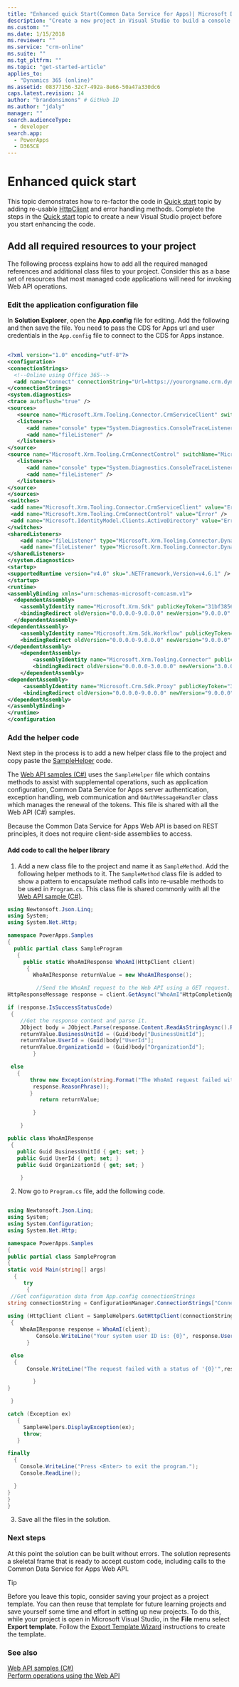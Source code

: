 ```yaml
---
title: "Enhanced quick Start(Common Data Service for Apps)| Microsoft Docs"
description: "Create a new project in Visual Studio to build a console application that uses Common Data Service for Apps Web API"
ms.custom: ""
ms.date: 1/15/2018
ms.reviewer: ""
ms.service: "crm-online"
ms.suite: ""
ms.tgt_pltfrm: ""
ms.topic: "get-started-article"
applies_to: 
  - "Dynamics 365 (online)"
ms.assetid: 08377156-32c7-492a-8e66-50a47a330dc6
caps.latest.revision: 14
author: "brandonsimons" # GitHub ID
ms.author: "jdaly"
manager: ""
search.audienceType: 
  - developer
search.app: 
  - PowerApps
  - D365CE
---
```

# Enhanced quick start

This topic demonstrates how to re-factor the code in [Quick start](quick-start-console-app-csharp.md) topic by adding re-usable [HttpClient](https://docs.microsoft.com/en-us/dotnet/api/system.net.http.httpclient) and error handling methods. Complete the steps in the [Quick start](quick-start-console-app-csharp.md) topic to create a new Visual Studio project before you start enhancing the code.

<a name="bkmk_addAllRequiredResources"></a>

## Add all required resources to your project

The following process explains how to add all the required managed references and additional class files to your project. Consider this as a base set of resources that most managed code applications will need for invoking Web API operations.  
  
### Edit the application configuration file

In **Solution Explorer**, open the **App.config** file for editing. Add the following and then save the file.  You need to pass the CDS for Apps url and user credentials in the `App.config` file to connect to the CDS for Apps instance.

```xml  
  
<?xml version="1.0" encoding="utf-8"?>
<configuration>
<connectionStrings>
  <!--Online using Office 365-->
  <add name="Connect" connectionString="Url=https://yourorgname.crm.dynamics.com;Username=yourname@yourorg.onmicrosoft.com;Password=pasword;authtype=Office365; RequireNewInstance=True"/>
</connectionStrings>
<system.diagnostics>
<trace autoflush="true" />
<sources>
   <source name="Microsoft.Xrm.Tooling.Connector.CrmServiceClient" switchName="Microsoft.Xrm.Tooling.Connector.CrmServiceClient" switchType="System.Diagnostics.SourceSwitch">
   <listeners>
      <add name="console" type="System.Diagnostics.ConsoleTraceListener" />
	  <add name="fileListener" />
   </listeners>
</source>
<source name="Microsoft.Xrm.Tooling.CrmConnectControl" switchName="Microsoft.Xrm.Tooling.CrmConnectControl" switchType="System.Diagnostics.SourceSwitch">
   <listeners>
      <add name="console" type="System.Diagnostics.ConsoleTraceListener" />
	  <add name="fileListener" />
   </listeners>
</source>
</sources>
<switches>
 <add name="Microsoft.Xrm.Tooling.Connector.CrmServiceClient" value="Error" />
 <add name="Microsoft.Xrm.Tooling.CrmConnectControl" value="Error" />
 <add name="Microsoft.IdentityModel.Clients.ActiveDirectory" value="Error" />
</switches>
<sharedListeners>
    <add name="fileListener" type="Microsoft.Xrm.Tooling.Connector.DynamicsFileLogTraceListener, Microsoft.Xrm.Tooling.Connector" />
	<add name="fileListener" type="Microsoft.Xrm.Tooling.Connector.DynamicsFileLogTraceListener, Microsoft.Xrm.Tooling.Connector" BaseFileName="PowerApps-Sample-Log" Location="LocalUserApplicationDirectory" MaxFileSize="52428800" />
</sharedListeners>
</system.diagnostics>
<startup>
<supportedRuntime version="v4.0" sku=".NETFramework,Version=v4.6.1" />
</startup>
<runtime>
<assemblyBinding xmlns="urn:schemas-microsoft-com:asm.v1">
  <dependentAssembly>
    <assemblyIdentity name="Microsoft.Xrm.Sdk" publicKeyToken="31bf3856ad364e35" culture="neutral" />
	<bindingRedirect oldVersion="0.0.0.0-9.0.0.0" newVersion="9.0.0.0" />
  </dependentAssembly>
<dependentAssembly>
    <assemblyIdentity name="Microsoft.Xrm.Sdk.Workflow" publicKeyToken="31bf3856ad364e35" culture="neutral" />
	<bindingRedirect oldVersion="0.0.0.0-9.0.0.0" newVersion="9.0.0.0" />
</dependentAssembly>
    <dependentAssembly>
	    <assemblyIdentity name="Microsoft.Xrm.Tooling.Connector" publicKeyToken="31bf3856ad364e35" culture="neutral" />
		<bindingRedirect oldVersion="0.0.0.0-3.0.0.0" newVersion="3.0.0.0" />
    </dependentAssembly>
<dependentAssembly>
     <assemblyIdentity name="Microsoft.Crm.Sdk.Proxy" publicKeyToken="31bf3856ad364e35" culture="neutral" />
	 <bindingRedirect oldVersion="0.0.0.0-9.0.0.0" newVersion="9.0.0.0" />
</dependentAssembly>
</assemblyBinding>
</runtime>
</configuration

```
  
<a name="bkmk_addCodeToCallHelperLibrary"></a>

### Add the helper code

Next step in the process is to add a new helper class file to the project and copy paste the [SampleHelper](https://github.com/Microsoft/PowerApps-Samples/blob/master/cds/webapi/C%23/SampleHelpers.cs) code.

The [Web API samples (C#)](https://github.com/Microsoft/PowerApps-Samples/blob/master/cds/webapi/C%23) uses the `SampleHelper` file which contains methods to assist with supplemental operations, such as application configuration, Common Data Service for Apps server authentication, exception handling, web communication and `OAuthMessageHandler` class which manages the renewal of the tokens. This file is shared with all the Web API (C#) samples.

Because the Common Data Service for Apps Web API is based on REST principles, it does not require client-side assemblies to access.

#### Add code to call the helper library
  
1. Add a new class file to the project and name it as `SampleMethod`. Add the following helper methods to it. The `SampleMethod` class file is added to show a pattern to encapsulate method calls into re-usable methods to be used in `Program.cs`. This class file is shared commonly with all the [Web API sample (C#)](https://github.com/Microsoft/PowerApps-Samples/blob/master/cds/webapi/C%23). 

```csharp
using Newtonsoft.Json.Linq;
using System;
using System.Net.Http;

namespace PowerApps.Samples
{
  public partial class SampleProgram
   {
	 public static WhoAmIResponse WhoAmI(HttpClient client)
	  {
		WhoAmIResponse returnValue = new WhoAmIResponse();

         //Send the WhoAmI request to the Web API using a GET request. 
HttpResponseMessage response = client.GetAsync("WhoAmI"HttpCompletionOption.ResponseHeadersRead).Result;

if (response.IsSuccessStatusCode)
 {
	//Get the response content and parse it.
	JObject body = JObject.Parse(response.Content.ReadAsStringAsync().Result);
	returnValue.BusinessUnitId = (Guid)body["BusinessUnitId"];
	returnValue.UserId = (Guid)body["UserId"];
	returnValue.OrganizationId = (Guid)body["OrganizationId"];
		}

 else
   {
       throw new Exception(string.Format("The WhoAmI request failed with a status of '{0}'",
        response.ReasonPhrase));
       }
          return returnValue;

        }

    }

public class WhoAmIResponse
 {
   public Guid BusinessUnitId { get; set; } 
   public Guid UserId { get; set; }
   public Guid OrganizationId { get; set; }

    }
```

2. Now go to `Program.cs` file, add the following code.  
  
```csharp

using Newtonsoft.Json.Linq;
using System;
using System.Configuration;
using System.Net.Http;

namespace PowerApps.Samples 
{
public partial class SampleProgram
{ 
static void Main(string[] args)
  {
     try
      {
 //Get configuration data from App.config connectionStrings
string connectionString = ConfigurationManager.ConnectionStrings["Connect"].ConnectionString;
 
using (HttpClient client = SampleHelpers.GetHttpClient(connectionString, SampleHelpers.clientId, SampleHelpers.redirectUrl, "v9.0"))
 {
    WhoAmIResponse response = WhoAmI(client);
         Console.WriteLine("Your system user ID is: {0}", response.UserId);
      }

 else
  {
      Console.WriteLine("The request failed with a status of '{0}'",response.ReasonPhrase);

        } 
}

 }

catch (Exception ex)
   {
     SampleHelpers.DisplayException(ex);
     throw;
   }

finally
  {
	Console.WriteLine("Press <Enter> to exit the program.");
	Console.ReadLine();

  }
}
}
}
```

3. Save all the files in the solution.
  
<a name="bkmk_nextSteps"></a>

### Next steps

 At this point the solution can be built without errors. The solution represents a skeletal frame that is ready to accept custom code, including calls to the Common Data Service for Apps Web API.  
  
> [!TIP]
> Before you leave this topic, consider saving your project as a project template. You can then reuse that template for future learning projects and save yourself some time and effort in setting up new projects. To do this, while your project is open in Microsoft Visual Studio, in the **File** menu select **Export template**. Follow the [Export Template Wizard](https://docs.microsoft.com/en-us/visualstudio/ide/how-to-create-project-templates) instructions to create the template.  
  
### See also

[Web API samples (C#)](https://github.com/Microsoft/PowerApps-Samples/tree/master/cds/webapi/C%23)<br/>
[Perform operations using the Web API](perform-operations-web-api.md)
